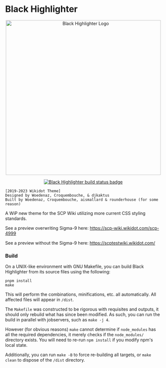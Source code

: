 # Black Highlighter

<p align="center">
  <img width="500"
       src="https://raw.githubusercontent.com/Nu-SCPTheme/Black-Highlighter/master/src/img/black-highlighter-logo.svg"
       alt="Black Highlighter Logo">
</p>

<p align="center">
  <a href="https://github.com/Nu-SCPTheme/Black-Highlighter/actions?query=workflow%253ABuild">
    <img src="https://github.com/Nu-SCPTheme/Black-Highlighter/workflows/Build/badge.svg"
         alt="Black Highlighter build status badge">
  </a>
</p>

    [2019-2023 Wikidot Theme]
    Designed by Woedenaz, Croquembouche, & djkaktus
    Built by Woedenaz, Croquembouche, aismallard & rounderhouse (for some reason)

A WiP new theme for the SCP Wiki utilizing more current CSS styling standards.

See a preview overwriting Sigma-9 here: https://scp-wiki.wikidot.com/scp-4999

See a preview without the Sigma-9 here: https://scptestwiki.wikidot.com/

### Build

On a UNIX-like environment with GNU Makefile, you can build Black Highlighter from its source files using the following:

```
pnpm install
make
```

This will perform the combinations, minifications, etc. all automatically. All affected files will appear in `/dist`.

The `Makefile` was constructed to be rigorous with requisites and outputs, it should only rebuild what has since been modified. As such, you can run the build in parallel with jobservers, such as `make -j 4`.

However (for obvious reasons) `make` cannot determine if `node_modules` has all the required dependencies, it merely checks if the `node_modules/` directory exists. You will need to re-run `npm install` if you modify npm's local state.

Additionally, you can run `make -B` to force re-building all targets, or `make clean` to dispose of the `/dist` directory.
